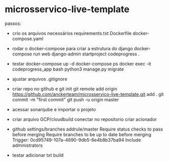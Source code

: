 # microsservico-live-template

 passos:

- crio os arquivos necessários
    requirements.txt
    Dockerfile
    docker-compose.yaml

- rodar o docker-compose para criar a estrutura do django
    docker-compose run web django-admin startproject codeprogress .

- testar
    docker-compose up -d
    docker-compose ps
    docker exec -it codeprogress_app bash
        python3 manage.py migrate

- ajustar arquivos
    .gitignore

- criar repo no github e 
    git init
    git remote add origin https://github.com/anckerteam/microsservico-live-template.git add .
    git commit -m "first commit"
    git push -u origin master

- acessar sonarqube e importar o projeto

- criar arquivo GCP/cloudbuild
    conectar no repositorio
    criar acionador

- github
    settings/branches
    addrule/master
    Require status checks to pass before merging
    Require branches to be up to date before merging
    Trigger: 0cd95749-107a-4690-9db5-6e4b8b37ba94
    Include administrators

- testar
    adicionar txt build




